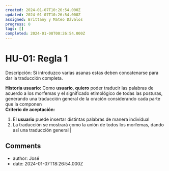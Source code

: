```yaml
---
created: 2024-01-07T10:26:54.000Z
updated: 2024-01-07T10:26:54.000Z
assigned: Brittany y Mateo Dávalos
progress: 0
tags: []
completed: 2024-01-08T00:26:54.000Z
---
```


# HU-01: Regla 1

Descripción: Si introduzco varias asanas estas deben concatenarse para dar la traducción completa.

 **Historia usuario:** 
 Como **usuario**, **quiero** poder traducir las palabras de acuerdo a los morfemas y el significado etimológico de todas las posturas, generando una traducción general de la oración considerando cada parte que la componen  
 **Criterio de aceptación:** 
 1. El **usuario** puede insertar distintas palabras de manera individual 
 2. La traducción se mostrará como la unión de todos los morfemas, dando así una traducción general  |

## Comments

- author: José
- date: 2024-01-07T18:26:54.000Z
  
